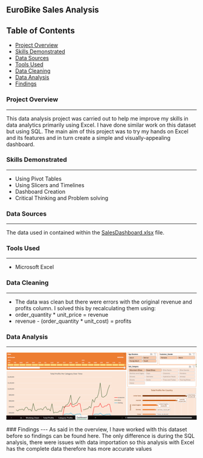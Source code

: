 ## EuroBike Sales Analysis
## Table of Contents
- [Project Overview](#project-overview)
- [Skills Demonstrated](#skills-demonstrated)
- [Data Sources](#data-sources)
- [Tools Used](#tools-used)
- [Data Cleaning](#data-cleaning)
- [Data Analysis](#data-analysis)
- [Findings](#findings)

### Project Overview
---
This data analysis project was carried out to help me improve my skills in data analytics primarily using Excel. I have done similar work on this dataset but using SQL. The main aim of this project was to try my hands on Excel and its features and in turn create a simple and visually-appealing dashboard. 
### Skills Demonstrated
---
- Using Pivot Tables
- Using Slicers and Timelines
- Dashboard Creation
- Critical Thinking and Problem solving
### Data Sources
---
The data used in contained within the [SalesDashboard.xlsx](SalesDashboard.xlsx) file.
### Tools Used
---
- Microsoft Excel
### Data Cleaning
---
- The data was clean but there were errors with the original revenue and profits column. I solved this by recalculating them using:
- order_quantity * unit_price = revenue
- revenue - (order_quantity * unit_cost) = profits
### Data Analysis
---
<p align="center">
  <img src="sales_dashboard.png">
</p>
### Findings
---
As said in the overview, I have worked with this dataset before so findings can be found here. The only difference is during the SQL analysis, there were issues with data importation so this analysis with Excel has the complete data therefore has more accurate values
